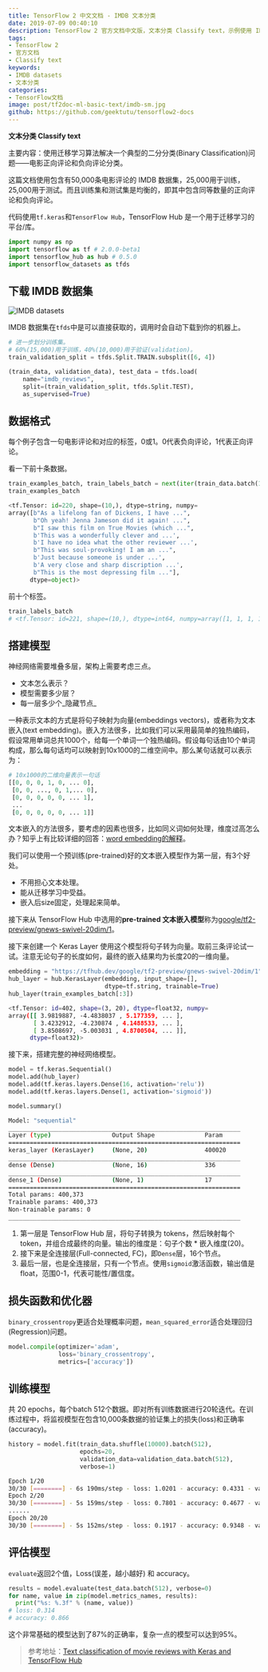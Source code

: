 ```yaml
---
title: TensorFlow 2 中文文档 - IMDB 文本分类
date: 2019-07-09 00:40:10
description: TensorFlow 2 官方文档中文版，文本分类 Classify text，示例使用 IMDB 数据集。
tags:
- TensorFlow 2
- 官方文档
- Classify text
keywords:
- IMDB datasets
- 文本分类
categories:
- TensorFlow文档
image: post/tf2doc-ml-basic-text/imdb-sm.jpg
github: https://github.com/geektutu/tensorflow2-docs
---
```


**文本分类 Classify text**

主要内容：使用迁移学习算法解决一个典型的二分分类(Binary Classification)问题——电影正向评论和负向评论分类。

这篇文档使用包含有50,000条电影评论的 IMDB 数据集，25,000用于训练，25,000用于测试。而且训练集和测试集是均衡的，即其中包含同等数量的正向评论和负向评论。

代码使用`tf.keras`和`TensorFlow Hub`，TensorFlow Hub 是一个用于迁移学习的平台/库。

```python
import numpy as np
import tensorflow as tf # 2.0.0-beta1
import tensorflow_hub as hub # 0.5.0
import tensorflow_datasets as tfds
```

## 下载 IMDB 数据集

![IMDB datasets](tf2doc-ml-basic-text/imdb.jpg)

IMDB 数据集在`tfds`中是可以直接获取的，调用时会自动下载到你的机器上。

```python
# 进一步划分训练集。
# 60%(15,000)用于训练，40%(10,000)用于验证(validation)。
train_validation_split = tfds.Split.TRAIN.subsplit([6, 4])

(train_data, validation_data), test_data = tfds.load(
    name="imdb_reviews", 
    split=(train_validation_split, tfds.Split.TEST),
    as_supervised=True)
```

## 数据格式

每个例子包含一句电影评论和对应的标签，0或1。0代表负向评论，1代表正向评论。

看一下前十条数据。

```python
train_examples_batch, train_labels_batch = next(iter(train_data.batch(10)))
train_examples_batch
```

```python
<tf.Tensor: id=220, shape=(10,), dtype=string, numpy=
array([b"As a lifelong fan of Dickens, I have ...",
       b"Oh yeah! Jenna Jameson did it again! ...",
       b"I saw this film on True Movies (which ...",
       b'This was a wonderfully clever and ...',
       b'I have no idea what the other reviewer ...',
       b"This was soul-provoking! I am an ...",
       b'Just because someone is under ...',
       b'A very close and sharp discription ...',
       b"This is the most depressing film ..."],
      dtype=object)>
```

前十个标签。

```python
train_labels_batch
# <tf.Tensor: id=221, shape=(10,), dtype=int64, numpy=array([1, 1, 1, 1, 1, 1, 0, 1, 1, 0])>
```

## 搭建模型

神经网络需要堆叠多层，架构上需要考虑三点。

- 文本怎么表示？
- 模型需要多少层？
- 每一层多少个_隐藏节点_

一种表示文本的方式是将句子映射为向量(embeddings vectors)，或者称为文本嵌入(text embedding)。嵌入方法很多，比如我们可以采用最简单的独热编码，假设常用单词总共1000个，给每一个单词一个独热编码。假设每句话由10个单词构成，那么每句话均可以映射到10x1000的二维空间中。那么某句话就可以表示为：

```python
# 10x1000的二维向量表示一句话
[[0, 0, 0, 1, 0, ... 0],
 [0, 0, ..., 0, 1,... 0],
 [0, 0, 0, 0, 0, ... 1],
 ... 
 [0, 0, 0, 0, 0, ... 1]]
```

文本嵌入的方法很多，要考虑的因素也很多，比如同义词如何处理，维度过高怎么办？知乎上有比较详细的回答：[word embedding的解释](https://www.zhihu.com/question/32275069)。

我们可以使用一个预训练(pre-trained)好的文本嵌入模型作为第一层，有3个好处。

- 不用担心文本处理。
- 能从迁移学习中受益。
- 嵌入后size固定，处理起来简单。

接下来从 TensorFlow Hub 中选用的**pre-trained 文本嵌入模型**称为[google/tf2-preview/gnews-swivel-20dim/1](https://tfhub.dev/google/tf2-preview/gnews-swivel-20dim/1)。

接下来创建一个 Keras Layer 使用这个模型将句子转为向量。取前三条评论试一试。注意无论句子的长度如何，最终的嵌入结果均为长度20的一维向量。

```python
embedding = "https://tfhub.dev/google/tf2-preview/gnews-swivel-20dim/1"
hub_layer = hub.KerasLayer(embedding, input_shape=[], 
                           dtype=tf.string, trainable=True)
hub_layer(train_examples_batch[:3])
```

```bash
<tf.Tensor: id=402, shape=(3, 20), dtype=float32, numpy=
array([[ 3.9819887, -4.4838037 , 5.177359, ... ],
       [ 3.4232912, -4.230874 , 4.1488533, ... ],
       [ 3.8508697, -5.003031 , 4.8700504, ... ]],
      dtype=float32)>
```

接下来，搭建完整的神经网络模型。

```python
model = tf.keras.Sequential()
model.add(hub_layer)
model.add(tf.keras.layers.Dense(16, activation='relu'))
model.add(tf.keras.layers.Dense(1, activation='sigmoid'))

model.summary()
```

```bash
Model: "sequential"
_________________________________________________________________
Layer (type)                 Output Shape              Param 
=================================================================
keras_layer (KerasLayer)     (None, 20)                400020    
_________________________________________________________________
dense (Dense)                (None, 16)                336       
_________________________________________________________________
dense_1 (Dense)              (None, 1)                 17        
=================================================================
Total params: 400,373
Trainable params: 400,373
Non-trainable params: 0
_________________________________________________________________
```

1. 第一层是 TensorFlow Hub 层，将句子转换为 tokens，然后映射每个 token，并组合成最终的向量。输出的维度是：句子个数 * 嵌入维度(20)。
2. 接下来是全连接层(Full-connected, FC)，即`Dense`层，16个节点。
3. 最后一层，也是全连接层，只有一个节点。使用`sigmoid`激活函数，输出值是float，范围0-1，代表可能性/置信度。

## 损失函数和优化器

`binary_crossentropy`更适合处理概率问题，`mean_squared_error`适合处理回归(Regression)问题。

```python
model.compile(optimizer='adam',
              loss='binary_crossentropy',
              metrics=['accuracy'])
```

## 训练模型

共 20 epochs，每个batch 512个数据。即对所有训练数据进行20轮迭代。在训练过程中，将监视模型在包含10,000条数据的验证集上的损失(loss)和正确率(accuracy)。

```python
history = model.fit(train_data.shuffle(10000).batch(512),
                    epochs=20,
                    validation_data=validation_data.batch(512),
                    verbose=1)
```

```bash
Epoch 1/20
30/30 [========] - 6s 190ms/step - loss: 1.0201 - accuracy: 0.4331 - val_loss: 0.0000e+00 - val_accuracy: 0.0000e+00
Epoch 2/20
30/30 [========] - 5s 159ms/step - loss: 0.7801 - accuracy: 0.4677 - val_loss: 0.7407 - val_accuracy: 0.5009
......
Epoch 20/20
30/30 [========] - 5s 152ms/step - loss: 0.1917 - accuracy: 0.9348 - val_loss: 0.2930 - val_accuracy: 0.8784
```

## 评估模型

`evaluate`返回2个值，Loss(误差，越小越好) 和 accuracy。

```python
results = model.evaluate(test_data.batch(512), verbose=0)
for name, value in zip(model.metrics_names, results):
  print("%s: %.3f" % (name, value))
# loss: 0.314
# accuracy: 0.866
```

这个非常基础的模型达到了87%的正确率，复杂一点的模型可以达到95%。

> 参考地址：[Text classification of movie reviews with Keras and TensorFlow Hub](https://www.tensorflow.org/beta/tutorials/keras/basic_text_classification_with_tfhub)